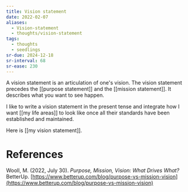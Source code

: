 ```yaml
---
title: Vision statement
date: 2022-02-07
aliases:
  - Vision-statement
  - thoughts/vision-statement
tags:
  - thoughts
  - seedlings
sr-due: 2024-12-18
sr-interval: 68
sr-ease: 230
---
```

A vision statement is an articulation of one's vision. The vision statement precedes the [[purpose statement]] and the [[mission statement]]. It describes what you want to see happen.

I like to write a vision statement in the present tense and integrate how I want [[my life areas]] to look like once all their standards have been established and maintained.

Here is [[my vision statement]].

# References

Wooll, M. (2022, July 30). _Purpose, Mission, Vision: What Drives What?_ BetterUp. [https://www.betterup.com/blog/purpose-vs-mission-vision](https://www.betterup.com/blog/purpose-vs-mission-vision)